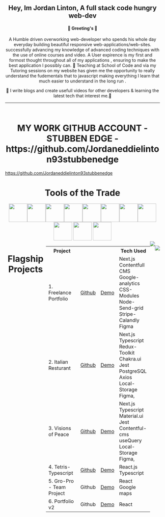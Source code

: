 



 </div>


<h2 align="center">Hey, Im Jordan Linton, A full stack code hungry web-dev</h2>

<h4 align="center">👋 Greeting's 👋 </h4>



<p align="center">
A Humble driven overworking web-developer who spends his whole day everyday building beautiful responsive web-applications/web-sites. successfully advancing my knowledge of advanced coding techniques with the use of online courses and video. A User expirence is my first and formost thought throughout all of my applications , ensuring to make the best application I possibly can.
🌱 Teaching at School of Code and via my Tutoring sessions on my website has given me the opportunity to really understand the fudementals that to javascript making everything I learn that much easier to understand in the long run .
</p>

<p align="center">
🚀  I write blogs and create usefull videos for other developers & learning the latest tech that interest me.🚀 
</p>

---

<div style="height:12px; width:100%; backgroundColor:red;" ></div>

<h1 align="center">MY WORK GITHUB ACCOUNT - STUBBEN EDGE - https://github.com/Jordaneddielinton93stubbenedge</h1>

https://github.com/Jordaneddielinton93stubbenedge

<h1 align="center">Tools of the Trade </h1>

<div align="center">
<img height="60px" src="https://img.icons8.com/color/48/000000/html-5--v2.png"/><img height="60px" src="https://img.icons8.com/color/48/000000/css3.png"/><img height="60px" src="https://img.icons8.com/color/48/000000/sass-avatar.png"/><img height="60px" src="https://img.icons8.com/ultraviolet/40/000000/react--v2.png"/><img height="60px" src="https://img.icons8.com/color/48/000000/javascript--v1.png"/><img height="60px" src="https://img.icons8.com/color/48/000000/firebase.png"/><img height="60px" src="https://img.icons8.com/fluency/48/000000/adobe-photoshop.png"/><img height="60px" src="https://img.icons8.com/fluency/48/000000/adobe-after-effects.png"/><img height="60px" src="https://img.icons8.com/color/48/000000/figma--v1.png"/>
<img height="60px" src="https://img.icons8.com/fluency/344/node-js.png"/>
<img height="60px" src="https://img.icons8.com/color/344/git.png"/>


<div style="display:flex; justify-content:center; "}>

<h1 align="center">Flagship Projects </h1>

<div style="height:600px; width:600px;">

<table>
  <tr>
    <th>Project</th>
    <th></th>
    <th></th>
    <th>Tech Used</th>
  </tr>
  <tr>
    <td>1. Freelance Portfolio</td>
    <td><a href="https://github.com/Jordaneddielinton93/Freelance-Portfolio-Website">Github</td>
    <td><a href="https://jordansfreelancing.co.uk/">Demo</td>
    <td>Next.js<br/> Contentfull CMS<br/> Google-analytics<br/>CSS-Modules<br/> Node-Send-grid<br/> Stripe-Calandly<br/>Figma</td>
  </tr>
  <tr>
    <td>2. Italian Resturant</td>
    <td><a href="https://github.com/Jordaneddielinton93/italian-resturant-front-end">Github</td>
    <td><a href="https://italian-resturant-front-end.vercel.app/">Demo</td>
    <td>Next.js<br/> Typescript<br/> Redux-Toolkit<br/> Chakra.ui<br/> Jest<br/> PostgreSQL<br/>Axios<br/> Local-Storage<br/>  Figma, </td>
  </tr>


<tr>
    <td>3. Visions of Peace</td>
    <td><a href="https://github.com/Jordaneddielinton93/visions-of-Peace">Github</td>
    <td><a href="https://visions-of-peace.netlify.app/">Demo</td>
    <td>Next.js<br/> Typescript<br/>Material.ui<br/> Jest<br/> Contentful-cms <br/>useQuery<br/> Local-Storage<br/>  Figma, </td>
  </tr>



 <tr>
    <td>4. Tetris-Typescript</td>
    <td><a href="https://github.com/Jordaneddielinton93/Tetris-With-Typescript">Github</td>
    <td><a href="https://testris-with-jordan.netlify.app/">Demo</td>
    <td>React.js<br/> Typescript<br/>  </td>
  </tr>
<tr>
    <td>5. Gro-Pro - Team Project</td>
    <td>Github</td>
    <td><a href="https://bike-man-dan-wheeldeal.netlify.app/">Demo</td>
    <td>React <br/> Google maps </td>
  </tr>

<tr>
    <td>6. Portfolio v2</td>
    <td>Github</td>
    <td><a href="https://jordans-new-portfolio.netlify.app/">Demo</td>
    <td>React</td>
  </tr>

</table>

</div>

---

<img src="https://www.codewars.com/users/Jordanlinton93/badges/large"/>

  <a  href="www.linkedin.com/in/jordan-e-linton" target="_blank"><img src="https://img.shields.io/badge/-LinkedIn-%230077B5?style=for-the-badge&logo=linkedin&logoColor=white" target="_blank"></a> 

<!--














**Jordaneddielinton93/Jordaneddielinton93** is a ✨ _special_ ✨ repository because its `README.md` (this file) appears on your GitHub profile.

Here are some ideas to get you started:

- 🔭 I’m currently working on ...
- 🌱 I’m currently learning ...
- 👯 I’m looking to collaborate on ...
- 🤔 I’m looking for help with ...
- 💬 Ask me about ...
- 📫 How to reach me: ...
- 😄 Pronouns: ...
- ⚡ Fun fact: ...
-->
